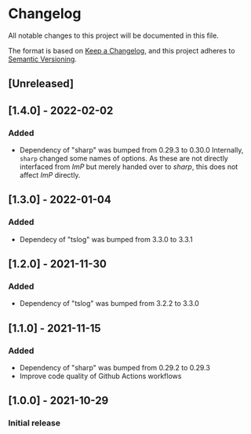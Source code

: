 # Changelog

All notable changes to this project will be documented in this file.

The format is based on [Keep a Changelog](https://keepachangelog.com/en/1.0.0/),
and this project adheres to [Semantic Versioning](https://semver.org/spec/v2.0.0.html).

## [Unreleased]

## [1.4.0] - 2022-02-02

### Added

- Dependency of "sharp" was bumped from 0.29.3 to 0.30.0
  Internally, `sharp` changed some names of options. As these are not
  directly interfaced from _ImP_ but merely handed over to _sharp_, this
  does not affect _ImP_ directly.

## [1.3.0] - 2022-01-04

### Added

- Dependecy of "tslog" was bumped from 3.3.0 to 3.3.1

## [1.2.0] - 2021-11-30

### Added

- Dependency of "tslog" was bumped from 3.2.2 to 3.3.0

## [1.1.0] - 2021-11-15

### Added

- Dependency of "sharp" was bumped from 0.29.2 to 0.29.3
- Improve code quality of Github Actions workflows

## [1.0.0] - 2021-10-29

### Initial release
